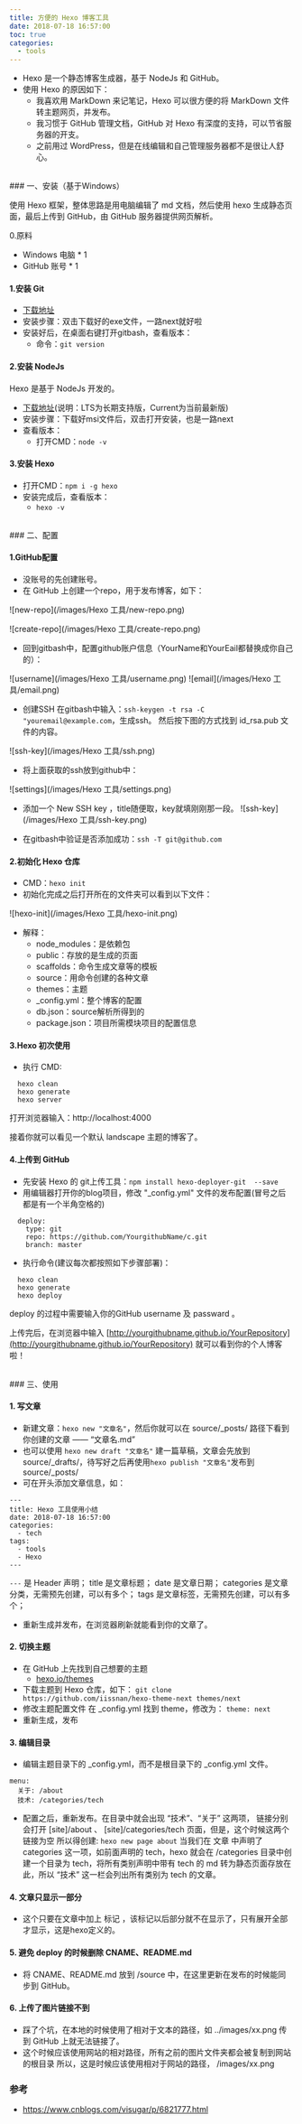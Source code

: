 ```yaml
---
title: 方便的 Hexo 博客工具
date: 2018-07-18 16:57:00
toc: true
categories:
  - tools
---
```


* Hexo 是一个静态博客生成器，基于 NodeJs 和 GitHub。 
* 使用 Hexo 的原因如下：
  * 我喜欢用 MarkDown 来记笔记，Hexo 可以很方便的将 MarkDown 文件转主题网页，并发布。
  * 我习惯于 GitHub 管理文档，GitHub 对 Hexo 有深度的支持，可以节省服务器的开支。
  * 之前用过 WordPress，但是在线编辑和自己管理服务器都不是很让人舒心。
<!--more-->

<br/>
### 一、安装（基于Windows）

使用 Hexo 框架，整体思路是用电脑编辑了 md 文档，然后使用 hexo 生成静态页面，最后上传到 GitHub，由 GitHub 服务器提供网页解析。

0.原料
  * Windows 电脑 * 1
  * GitHub 账号 * 1

#### 1.安装 Git
  * [下载地址]( https://git-scm.com)
  * 安装步骤：双击下载好的exe文件，一路next就好啦
  * 安装好后，在桌面右键打开gitbash，查看版本： 
    * 命令：`git version`

#### 2.安装 NodeJs
Hexo 是基于 NodeJs 开发的。
   * [下载地址](https://nodejs.org/en/)(说明：LTS为长期支持版，Current为当前最新版) 
   * 安装步骤：下载好msi文件后，双击打开安装，也是一路next 
   * 查看版本：
     * 打开CMD：`node -v`

#### 3.安装 Hexo
   * 打开CMD：`npm i -g hexo`
   * 安装完成后，查看版本：
     * `hexo -v`

<br/>
### 二、配置

#### 1.GitHub配置

  * 没账号的先创建账号。
  * 在 GitHub 上创建一个repo，用于发布博客，如下：

  ![new-repo](/images/Hexo 工具/new-repo.png)

  ![create-repo](/images/Hexo 工具/create-repo.png)

  * 回到gitbash中，配置github账户信息（YourName和YourEail都替换成你自己的）：

  ![username](/images/Hexo 工具/username.png)
  ![email](/images/Hexo 工具/email.png)

  * 创建SSH
    在gitbash中输入：`ssh-keygen -t rsa -C "youremail@example.com`，生成ssh。
    然后按下图的方式找到 id_rsa.pub 文件的内容。

  ![ssh-key](/images/Hexo 工具/ssh.png)

  * 将上面获取的ssh放到github中：

  ![settings](/images/Hexo 工具/settings.png)

  * 添加一个 New SSH key ，title随便取，key就填刚刚那一段。
    ![ssh-key](/images/Hexo 工具/ssh-key.png)

  * 在gitbash中验证是否添加成功：`ssh -T git@github.com`

#### 2.初始化 Hexo 仓库

  * CMD：`hexo init`
  * 初始化完成之后打开所在的文件夹可以看到以下文件： 

  ![hexo-init](/images/Hexo 工具/hexo-init.png)

  * 解释： 
    * node_modules：是依赖包
    * public：存放的是生成的页面
    * scaffolds：命令生成文章等的模板
    * source：用命令创建的各种文章
    * themes：主题
    * _config.yml：整个博客的配置
    * db.json：source解析所得到的
    * package.json：项目所需模块项目的配置信息

#### 3.Hexo 初次使用

  * 执行 CMD:
```
  hexo clean
  hexo generate
  hexo server
```
  打开浏览器输入：http://localhost:4000

  接着你就可以看见一个默认 landscape 主题的博客了。

#### 4.上传到 GitHub

  * 先安装 Hexo 的 git上传工具：`npm install hexo-deployer-git  --save`
  * 用编辑器打开你的blog项目，修改 "_config.yml" 文件的发布配置(冒号之后都是有一个半角空格的)
```
  deploy:
    type: git
    repo: https://github.com/YourgithubName/c.git
    branch: master
```
  * 执行命令(建议每次都按照如下步骤部署)：

```
  hexo clean
  hexo generate
  hexo deploy
```
  deploy 的过程中需要输入你的GitHub username 及 passward 。

  上传完后，在浏览器中输入 [http://yourgithubname.github.io/YourRepository](http://yourgithubname.github.io/YourRepository) 就可以看到你的个人博客啦！

<br/>
### 三、使用

#### 1. 写文章

  * 新建文章：`hexo new "文章名"`，然后你就可以在 source/\_posts/ 路径下看到你创建的文章 —— “文章名.md”
  * 也可以使用 `hexo new draft "文章名"` 建一篇草稿，文章会先放到 source/\_drafts/，待写好之后再使用`hexo publish "文章名"`发布到  source/\_posts/
  * 可在开头添加文章信息，如：

  ```
  ---
  title: Hexo 工具使用小结
  date: 2018-07-18 16:57:00
  categories:
    - tech
  tags:
    - tools
    - Hexo
  ---
  ```

  `---` 是 Header 声明；
  title 是文章标题；
  date  是文章日期；
  categories 是文章分类，无需预先创建，可以有多个；
  tags  是文章标签，无需预先创建，可以有多个；

  * 重新生成并发布，在浏览器刷新就能看到你的文章了。

#### 2. 切换主题
* 在 GitHub 上先找到自己想要的主题
  * [hexo.io/themes](https://hexo.io/themes/)
* 下载主题到 Hexo 仓库，如下：
  `git clone https://github.com/iissnan/hexo-theme-next themes/next`
* 修改主题配置文件
  在 _config.yml 找到 theme，修改为：
  `theme: next`
* 重新生成，发布

#### 3. 编辑目录
* 编辑主题目录下的 _config.yml，而不是根目录下的 _config.yml 文件。
```
menu:
  关于: /about
  技术: /categories/tech
```
* 配置之后，重新发布。在目录中就会出现 “技术”、“关于” 这两项，
  链接分别会打开 [site]/about 、 [site]/categories/tech 页面，但是，这个时候这两个链接为空
  所以得创建:
    `hexo new page about`
  当我们在 文章 中声明了 categories 这一项，如前面声明的 tech，hexo 就会在 /categories 目录中创建一个目录为 tech，将所有类别声明中带有 tech 的 md 转为静态页面存放在此，所以 “技术” 这一栏会列出所有类别为 tech 的文章。
#### 4. 文章只显示一部分
* 这个只要在文章中加上 <!--more--> 标记 ，该标记以后部分就不在显示了，只有展开全部才显示，这是hexo定义的。 

#### 5. 避免 deploy 的时候删除 CNAME、README.md
* 将 CNAME、README.md 放到 /source 中，在这里更新在发布的时候能同步到 GitHub。

#### 6. 上传了图片链接不到
* 踩了个坑，在本地的时候使用了相对于文本的路径，如 ../images/xx.png
  传到 GitHub 上就无法链接了。
* 这个时候应该使用网站的相对路径，所有之前的图片文件夹都会被复制到网站的根目录
  所以，这是时候应该使用相对于网站的路径， /images/xx.png

### 参考

* https://www.cnblogs.com/visugar/p/6821777.html